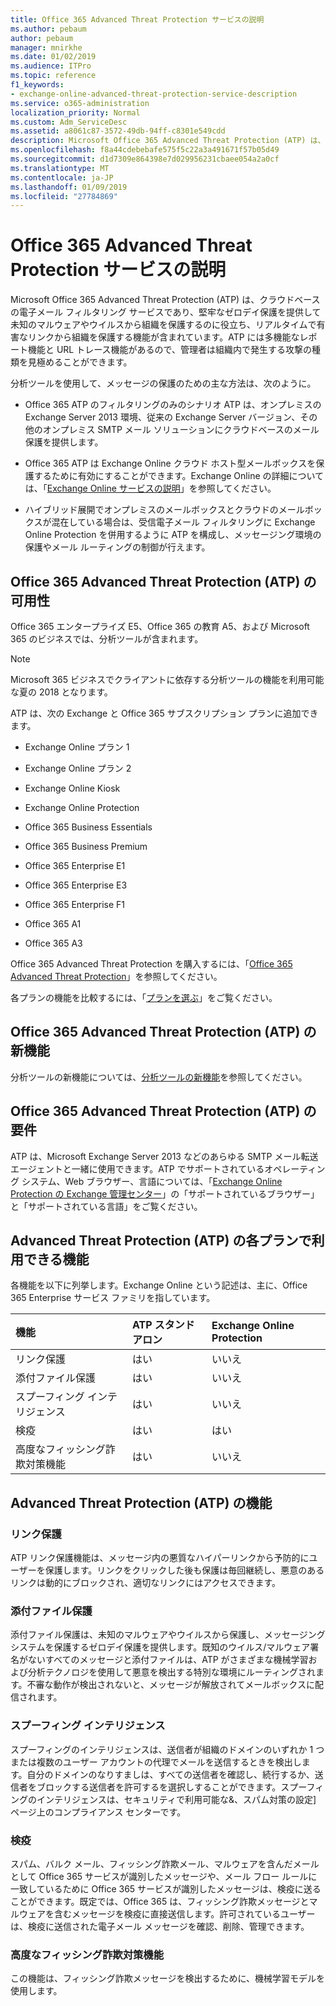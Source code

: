 ```yaml
---
title: Office 365 Advanced Threat Protection サービスの説明
ms.author: pebaum
author: pebaum
manager: mnirkhe
ms.date: 01/02/2019
ms.audience: ITPro
ms.topic: reference
f1_keywords:
- exchange-online-advanced-threat-protection-service-description
ms.service: o365-administration
localization_priority: Normal
ms.custom: Adm_ServiceDesc
ms.assetid: a8061c87-3572-49db-94ff-c8301e549cdd
description: Microsoft Office 365 Advanced Threat Protection (ATP) は、クラウドベースの電子メール フィルタリング サービスであり、堅牢なゼロデイ保護を提供して未知のマルウェアやウイルスから組織を保護するのに役立ち、リアルタイムで有害なリンクから組織を保護する機能が含まれています。ATP には多機能なレポート機能と URL トレース機能があるので、管理者は組織内で発生する攻撃の種類を見極めることができます。
ms.openlocfilehash: f8a44cdebebafe575f5c22a3a491671f57b05d49
ms.sourcegitcommit: d1d7309e864398e7d029956231cbaee054a2a0cf
ms.translationtype: MT
ms.contentlocale: ja-JP
ms.lasthandoff: 01/09/2019
ms.locfileid: "27784869"
---
```

# <a name="office-365-advanced-threat-protection-service-description"></a>Office 365 Advanced Threat Protection サービスの説明

Microsoft Office 365 Advanced Threat Protection (ATP) は、クラウドベースの電子メール フィルタリング サービスであり、堅牢なゼロデイ保護を提供して未知のマルウェアやウイルスから組織を保護するのに役立ち、リアルタイムで有害なリンクから組織を保護する機能が含まれています。ATP には多機能なレポート機能と URL トレース機能があるので、管理者は組織内で発生する攻撃の種類を見極めることができます。
  
分析ツールを使用して、メッセージの保護のための主な方法は、次のように。
  
- Office 365 ATP のフィルタリングのみのシナリオ ATP は、オンプレミスの Exchange Server 2013 環境、従来の Exchange Server バージョン、その他のオンプレミス SMTP メール ソリューションにクラウドベースのメール保護を提供します。
    
- Office 365 ATP は Exchange Online クラウド ホスト型メールボックスを保護するために有効にすることができます。Exchange Online の詳細については、「[Exchange Online サービスの説明](exchange-online-service-description/exchange-online-service-description.md)」を参照してください。
    
- ハイブリッド展開でオンプレミスのメールボックスとクラウドのメールボックスが混在している場合は、受信電子メール フィルタリングに Exchange Online Protection を併用するように ATP を構成し、メッセージング環境の保護やメール ルーティングの制御が行えます。
    
## <a name="office-365-advanced-threat-protection-atp-availability"></a>Office 365 Advanced Threat Protection (ATP) の可用性

Office 365 エンタープライズ E5、Office 365 の教育 A5、および Microsoft 365 のビジネスでは、分析ツールが含まれます。 
  
> [!NOTE]
> Microsoft 365 ビジネスでクライアントに依存する分析ツールの機能を利用可能な夏の 2018 となります。 
  
ATP は、次の Exchange と Office 365 サブスクリプション プランに追加できます。 
  
- Exchange Online プラン 1
    
- Exchange Online プラン 2
    
- Exchange Online Kiosk
    
- Exchange Online Protection
    
- Office 365 Business Essentials
    
- Office 365 Business Premium
    
- Office 365 Enterprise E1
    
- Office 365 Enterprise E3
    
- Office 365 Enterprise F1
    
- Office 365 A1
    
- Office 365 A3
    
Office 365 Advanced Threat Protection を購入するには、「[Office 365 Advanced Threat Protection](https://go.microsoft.com/fwlink/p/?LinkId=294201)」を参照してください。
  
各プランの機能を比較するには、「[プランを選ぶ](http://go.microsoft.com/fwlink/?LinkID=799177&amp;clcid=0x409)」をご覧ください。
  
## <a name="whats-new-in-office-365-advanced-threat-protection-atp"></a>Office 365 Advanced Threat Protection (ATP) の新機能

分析ツールの新機能については、[分析ツールの新機能](https://docs.microsoft.com/office365/securitycompliance/office-365-atp#new-features-are-continually-being-added-to-atp)を参照してください。
  
## <a name="requirements-for-office-365-advanced-threat-protection-atp"></a>Office 365 Advanced Threat Protection (ATP) の要件

ATP は、Microsoft Exchange Server 2013 などのあらゆる SMTP メール転送エージェントと一緒に使用できます。ATP でサポートされているオペレーティング システム、Web ブラウザー、言語については、「[Exchange Online Protection の Exchange 管理センター](https://go.microsoft.com/fwlink/p/?LinkId=282381)」の「サポートされているブラウザー」と「サポートされている言語」をご覧ください。
  
## <a name="feature-availability-across-advanced-threat-protection-atp-plans"></a>Advanced Threat Protection (ATP) の各プランで利用できる機能

各機能を以下に列挙します。Exchange Online という記述は、主に、Office 365 Enterprise サービス ファミリを指しています。
  
|**機能**|**ATP スタンドアロン**|**Exchange Online Protection**|
|:-----|:-----|:-----|
|リンク保護  <br/> |はい  <br/> |いいえ  <br/> |
|添付ファイル保護  <br/> |はい  <br/> |いいえ  <br/> |
|スプーフィング インテリジェンス  <br/> |はい  <br/> |いいえ  <br/> |
|検疫  <br/> |はい  <br/> |はい  <br/> |
|高度なフィッシング詐欺対策機能  <br/> |はい  <br/> |いいえ  <br/> |
   
## <a name="advanced-threat-protection-atp-capabilities"></a>Advanced Threat Protection (ATP) の機能

### <a name="safe-links"></a>リンク保護

ATP リンク保護機能は、メッセージ内の悪質なハイパーリンクから予防的にユーザーを保護します。リンクをクリックした後も保護は毎回継続し、悪意のあるリンクは動的にブロックされ、適切なリンクにはアクセスできます。
  
### <a name="safe-attachments"></a>添付ファイル保護

添付ファイル保護は、未知のマルウェアやウイルスから保護し、メッセージング システムを保護するゼロデイ保護を提供します。既知のウイルス/マルウェア署名がないすべてのメッセージと添付ファイルは、ATP がさまざまな機械学習および分析テクノロジを使用して悪意を検出する特別な環境にルーティングされます。不審な動作が検出されないと、メッセージが解放されてメールボックスに配信されます。 
  
### <a name="spoof-intelligence"></a>スプーフィング インテリジェンス

スプーフィングのインテリジェンスは、送信者が組織のドメインのいずれか 1 つまたは複数のユーザー アカウントの代理でメールを送信するときを検出します。自分のドメインのなりすましは、すべての送信者を確認し、続行するか、送信者をブロックする送信者を許可するを選択しすることができます。スプーフィングのインテリジェンスは、セキュリティで利用可能な&amp;、スパム対策の設定] ページ上のコンプライアンス センターです。
  
### <a name="quarantine"></a>検疫

スパム、バルク メール、フィッシング詐欺メール、マルウェアを含んだメールとして Office 365 サービスが識別したメッセージや、メール フロー ルールに一致しているために Office 365 サービスが識別したメッセージは、検疫に送ることができます。既定では、Office 365 は、フィッシング詐欺メッセージとマルウェアを含むメッセージを検疫に直接送信します。許可されているユーザーは、検疫に送信された電子メール メッセージを確認、削除、管理できます。
  
### <a name="advanced-anti-phishing-capabilities"></a>高度なフィッシング詐欺対策機能

この機能は、フィッシング詐欺メッセージを検出するために、機械学習モデルを使用します。 
  
